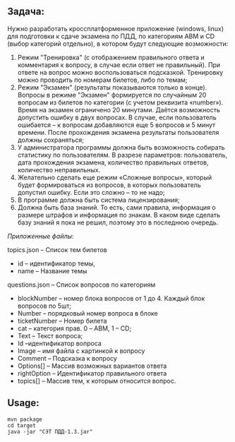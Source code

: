 ## Задача:

Нужно разработать кроссплатформенное приложение (windows, linux) для подготовки к сдаче экзамена по ПДД, по категориям ABM и CD (выбор категорий отдельно), в котором будут следующие возможности:

1) Режим "Тренировка" (с отображением правильного ответа и комментария к вопросу, в случае если ответ не правильный). При ответе на вопрос можно воспользоваться подсказкой. Тренировку можно проводить по номерам билетов, либо по темам;
2) Режим "Экзамен" (результаты показываются только в конце). Вопросы в режиме "Экзамен" формируется по случайным 20 вопросам из билетов по категории (с учетом реквизита «number»). Время на экзамен ограничено 20 минутами. Даётся возможность допустить ошибку в двух вопросах. В случае, если пользователь ошибается – к вопросам добавляются еще 5 вопросов и 5 минут времени.  После прохождения экзамена результаты пользователя должны сохраняться;
3) У администратора программы должна быть возможность собирать статистику по пользователям. В разрезе параметров: пользователь, дата прохождения экзамена, количество правильных ответов, количество неправильных. 
4) Желательно сделать еще режим «Сложные вопросы», который будет формироваться из вопросов, в которых пользователь допустил ошибку. Если это сложно – то не надо;
5) В программе должна быть система лицензирования;
6) Должна быть база знаний. То есть, сами правила, информация о размере штрафов и информация по знакам. В каком виде сделать базу знаний я пока не решил, поэтому это в последнюю очередь.

*Приложенные файлы*:

topics.json – Список тем билетов
- id – идентификатор темы,
- name – Название темы

questions.json – Список вопросов по категориям
- blockNumber – номер блока вопросов от 1 до 4. Каждый блок вопросов по 5шт;
- Number – порядковый номер вопроса в блоке
- ticketNumber – Номер билета
- cat – категория прав. 0 – ABM, 1 – CD;
- Text – Текст вопроса;
- Id –идентификатор вопроса
- Image – имя файла с картинкой к вопросу
- Comment – Подсказка к вопросу
- Options[] – Массив возможных вариантов ответа
- rightOption – Идентификатор правильного ответа
- topics[] – Массив тем, к которым относится вопрос.

## Usage:
```
mvn package
cd target
java -jar "СЭТ ПДД-1.3.jar"
```
